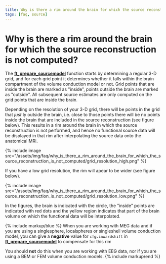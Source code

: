```yaml
---
title: Why is there a rim around the brain for which the source reconstruction is not computed?
tags: [faq, source]
---
```


# Why is there a rim around the brain for which the source reconstruction is not computed?

The **[ft_prepare_sourcemodel](/reference/ft_prepare_sourcemodel)** function starts by determining a regular 3-D grid, and for each grid point it determines whether it falls within the brain compartment of the volume conduction model or not. Grid points that are inside the brain are marked as "inside", points outside the brain are marked as "outside". All subsequent source estimates are only computed on the grid points that are inside the brain.

Depending on the resolution of your 3-D grid, there will be points in the grid that _just_ ly outside the brain, i.e. close to those points there will be no points inside the brain that are included in the source reconstruction (see figure below). This results in a rim around the brain in which the source reconstruction is not performed, and hence no functional source data will be displayed in that rim after interpolating the source data onto the anatomical MRI.

{% include image src="/assets/img/faq/why_is_there_a_rim_around_the_brain_for_which_the_source_reconstruction_is_not_computed/grid_resolution_high.png" %}

If you have a low grid resolution, the rim will apear to be wider (see figure below).

{% include image src="/assets/img/faq/why_is_there_a_rim_around_the_brain_for_which_the_source_reconstruction_is_not_computed/grid_resolution_low.png" %}

In the figures, the brain is indicated with the circle, the "inside" points are indicated with red dots and the yellow region indicates that part of the brain volume on which the functional data will be interpolated.

{% include markup/blue %}
When you are working with MEG data and if you are using a singlesphere, localspheres or singleshell volume conduction model, you can give a **negative** value for `cfg.inwardshift` in **[ft_prepare_sourcemodel](/reference/ft_prepare_sourcemodel)** to compensate for this rim

You should **not** do this when you are working with EEG data, nor if you are using a BEM or FEM volume conduction models.
{% include markup/end %}
